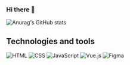 ### Hi there 👋

![Anurag's GitHub stats](https://github-readme-stats.vercel.app/api?username=anuraghazra&count_private=true)

## Technologies and tools
![HTML](https://img.shields.io/badge/-HTML-green?style=for-the-badge&logo=html)
![CSS](https://img.shields.io/badge/-CSS-green?style=for-the-badge&logo=css)
![JavaScript](https://img.shields.io/badge/-JavaScript-green?style=for-the-badge&logo=javascript)
![Vue.js](https://img.shields.io/badge/-Vue.js-green?style=for-the-badge&logo=vuejs)
![Figma](https://img.shields.io/badge/-Figma-green?style=for-the-badge&logo=figma)
<!--
**OlgaKhinevich/OlgaKhinevich** is a ✨ _special_ ✨ repository because its `README.md` (this file) appears on your GitHub profile.

Here are some ideas to get you started:

- 🔭 I’m currently working on ...
- 🌱 I’m currently learning ...
- 👯 I’m looking to collaborate on ...
- 🤔 I’m looking for help with ...
- 💬 Ask me about ...
- 📫 How to reach me: ...
- 😄 Pronouns: ...
- ⚡ Fun fact: ...
-->
